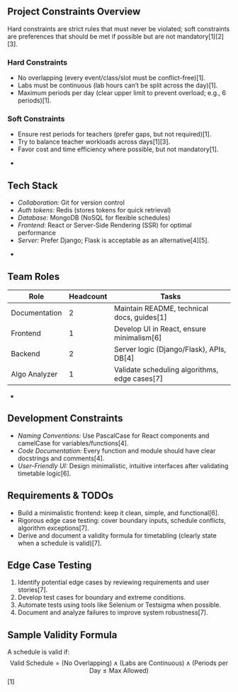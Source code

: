 ## Project Constraints Overview

Hard constraints are strict rules that must never be violated; soft constraints are preferences that should be met if possible but are not mandatory[1][2][3].

### Hard Constraints
- No overlapping (every event/class/slot must be conflict-free)[1].
- Labs must be continuous (lab hours can’t be split across the day)[1].
- Maximum periods per day (clear upper limit to prevent overload; e.g., 6 periods)[1].

### Soft Constraints
- Ensure rest periods for teachers (prefer gaps, but not required)[1].
- Try to balance teacher workloads across days[1][3].
- Favor cost and time efficiency where possible, but not mandatory[1].

*

## Tech Stack

- *Collaboration:* Git for version control
- *Auth tokens:* Redis (stores tokens for quick retrieval)
- *Database:* MongoDB (NoSQL for flexible schedules)
- *Frontend:* React or Server-Side Rendering (SSR) for optimal performance
- *Server:* Prefer Django; Flask is acceptable as an alternative[4][5].

*

## Team Roles

| Role           | Headcount | Tasks                                         |
|----------------|-----------|-----------------------------------------------|
| Documentation  | 2         | Maintain README, technical docs, guides[1]|
| Frontend       | 1         | Develop UI in React, ensure minimalism[6]|
| Backend        | 2         | Server logic (Django/Flask), APIs, DB[4]  |
| Algo Analyzer  | 1         | Validate scheduling algorithms, edge cases[7]|

*

## Development Constraints

- *Naming Conventions:* Use PascalCase for React components and camelCase for variables/functions[4].
- *Code Documentation:* Every function and module should have clear docstrings and comments[4].
- *User-Friendly UI:* Design minimalistic, intuitive interfaces after validating timetable logic[6].



## Requirements & TODOs

- Build a minimalistic frontend: keep it clean, simple, and functional[6].
- Rigorous edge case testing: cover boundary inputs, schedule conflicts, algorithm exceptions[7].
- Derive and document a validity formula for timetabling (clearly state when a schedule is valid)[7].



## Edge Case Testing

1. Identify potential edge cases by reviewing requirements and user stories[7].
2. Develop test cases for boundary and extreme conditions.
3. Automate tests using tools like Selenium or Testsigma when possible.
4. Document and analyze failures to improve system robustness[7].



## Sample Validity Formula

A schedule is valid if:
$$
\text{Valid Schedule} = (\text{No Overlapping}) \land (\text{Labs are Continuous}) \land (\text{Periods per Day} \leq \text{Max Allowed})
$$
[1]



